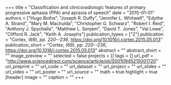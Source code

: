 +++
title = "Classification and clinicoradiologic features of primary progressive aphasia (PPA) and apraxia of speech"
date = "2015-01-01"
authors = ["Hugo Botha", "Joseph R. Duffy", "Jennifer L. Whitwell", "Edythe A. Strand", "Mary M. Machulda", "Christopher G. Schwarz", "Robert I. Reid", "Anthony J. Spychalla", "Matthew L. Senjem", "David T. Jones", "Val Lowe", "Clifford R. Jack", "Keith A. Josephs"]
publication_types = ["2"]
publication = "Cortex, (69), _pp. 220--236_, https://doi.org/10.1016/j.cortex.2015.05.013"
publication_short = "Cortex, (69), _pp. 220--236_, https://doi.org/10.1016/j.cortex.2015.05.013"
abstract = ""
abstract_short = ""
image_preview = ""
selected = false
projects = []
tags = []
url_pdf = "http://www.sciencedirect.com/science/article/pii/S0010945215001720"
url_preprint = ""
url_code = ""
url_dataset = ""
url_project = ""
url_slides = ""
url_video = ""
url_poster = ""
url_source = ""
math = true
highlight = true
[header]
image = ""
caption = ""
+++

